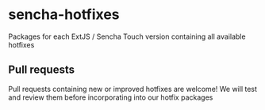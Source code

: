 # sencha-hotfixes

Packages for each ExtJS / Sencha Touch version containing all available hotfixes


## Pull requests
Pull requests containing new or improved hotfixes are welcome! We will test and review them before incorporating into our hotfix packages
